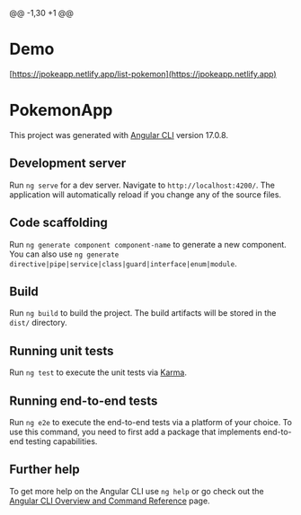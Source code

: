 @@ -1,30 +1 @@
# Demo	
[https://jpokeapp.netlify.app/list-pokemon](https://jpokeapp.netlify.app)	


# PokemonApp	

This project was generated with [Angular CLI](https://github.com/angular/angular-cli) version 17.0.8.	

## Development server	

Run `ng serve` for a dev server. Navigate to `http://localhost:4200/`. The application will automatically reload if you change any of the source files.	

## Code scaffolding	

Run `ng generate component component-name` to generate a new component. You can also use `ng generate directive|pipe|service|class|guard|interface|enum|module`.	

## Build	

Run `ng build` to build the project. The build artifacts will be stored in the `dist/` directory.	

## Running unit tests	

Run `ng test` to execute the unit tests via [Karma](https://karma-runner.github.io).	

## Running end-to-end tests	

Run `ng e2e` to execute the end-to-end tests via a platform of your choice. To use this command, you need to first add a package that implements end-to-end testing capabilities.	

## Further help	

To get more help on the Angular CLI use `ng help` or go check out the [Angular CLI Overview and Command Reference](https://angular.io/cli) page.

